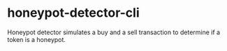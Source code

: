 # honeypot-detector-cli
Honeypot detector simulates a buy and a sell transaction to determine if a token is a honeypot.
